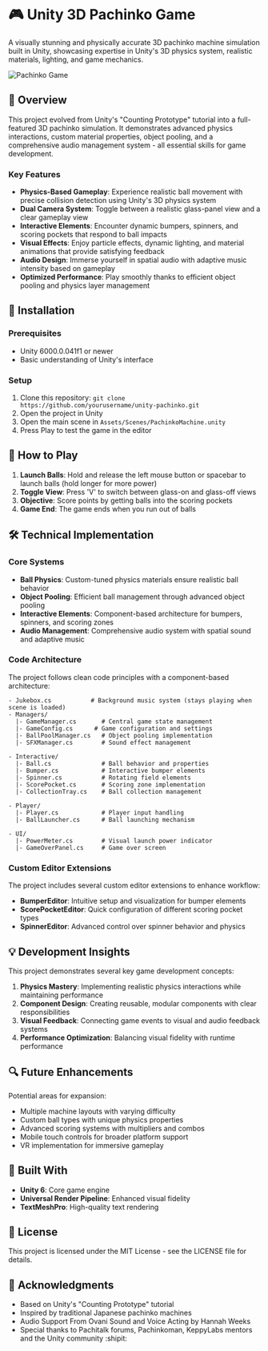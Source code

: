 # 🎮 Unity 3D Pachinko Game

A visually stunning and physically accurate 3D pachinko machine simulation built in Unity, showcasing expertise in Unity's 3D physics system, realistic materials, lighting, and game mechanics.

![Pachinko Game](https://via.placeholder.com/800x400?text=Pachinko+Game+Screenshot)

## 📖 Overview

This project evolved from Unity's "Counting Prototype" tutorial into a full-featured 3D pachinko simulation. It demonstrates advanced physics interactions, custom material properties, object pooling, and a comprehensive audio management system - all essential skills for game development.

### Key Features

- **Physics-Based Gameplay**: Experience realistic ball movement with precise collision detection using Unity's 3D physics system
- **Dual Camera System**: Toggle between a realistic glass-panel view and a clear gameplay view
- **Interactive Elements**: Encounter dynamic bumpers, spinners, and scoring pockets that respond to ball impacts
- **Visual Effects**: Enjoy particle effects, dynamic lighting, and material animations that provide satisfying feedback
- **Audio Design**: Immerse yourself in spatial audio with adaptive music intensity based on gameplay
- **Optimized Performance**: Play smoothly thanks to efficient object pooling and physics layer management

## 🚀 Installation

### Prerequisites

- Unity 6000.0.041f1 or newer
- Basic understanding of Unity's interface

### Setup

1. Clone this repository: `git clone https://github.com/yourusername/unity-pachinko.git`
2. Open the project in Unity
3. Open the main scene in `Assets/Scenes/PachinkoMachine.unity`
4. Press Play to test the game in the editor

## 🎯 How to Play

1. **Launch Balls**: Hold and release the left mouse button or spacebar to launch balls (hold longer for more power)
2. **Toggle View**: Press 'V' to switch between glass-on and glass-off views
3. **Objective**: Score points by getting balls into the scoring pockets
4. **Game End**: The game ends when you run out of balls

## 🛠️ Technical Implementation

### Core Systems

- **Ball Physics**: Custom-tuned physics materials ensure realistic ball behavior
- **Object Pooling**: Efficient ball management through advanced object pooling
- **Interactive Elements**: Component-based architecture for bumpers, spinners, and scoring zones
- **Audio Management**: Comprehensive audio system with spatial sound and adaptive music

### Code Architecture

The project follows clean code principles with a component-based architecture:

```
- Jukebox.cs           # Background music system (stays playing when scene is loaded)
- Managers/
  |- GameManager.cs       # Central game state management
  |- GameConfig.cs      # Game configuration and settings
  |- BallPoolManager.cs   # Object pooling implementation
  |- SFXManager.cs        # Sound effect management
  
- Interactive/
  |- Ball.cs              # Ball behavior and properties
  |- Bumper.cs            # Interactive bumper elements
  |- Spinner.cs           # Rotating field elements
  |- ScorePocket.cs       # Scoring zone implementation
  |- CollectionTray.cs    # Ball collection management
  
- Player/
  |- Player.cs            # Player input handling
  |- BallLauncher.cs      # Ball launching mechanism
  
- UI/
  |- PowerMeter.cs        # Visual launch power indicator
  |- GameOverPanel.cs     # Game over screen
```

### Custom Editor Extensions

The project includes several custom editor extensions to enhance workflow:
- **BumperEditor**: Intuitive setup and visualization for bumper elements
- **ScorePocketEditor**: Quick configuration of different scoring pocket types
- **SpinnerEditor**: Advanced control over spinner behavior and physics

## 💡 Development Insights

This project demonstrates several key game development concepts:

1. **Physics Mastery**: Implementing realistic physics interactions while maintaining performance
2. **Component Design**: Creating reusable, modular components with clear responsibilities
3. **Visual Feedback**: Connecting game events to visual and audio feedback systems
4. **Performance Optimization**: Balancing visual fidelity with runtime performance

## 🔍 Future Enhancements

Potential areas for expansion:
- Multiple machine layouts with varying difficulty
- Custom ball types with unique physics properties
- Advanced scoring systems with multipliers and combos
- Mobile touch controls for broader platform support
- VR implementation for immersive gameplay

## 🧰 Built With

- **Unity 6**: Core game engine
- **Universal Render Pipeline**: Enhanced visual fidelity
- **TextMeshPro**: High-quality text rendering

## 📝 License

This project is licensed under the MIT License - see the LICENSE file for details.

## 🙏 Acknowledgments

- Based on Unity's "Counting Prototype" tutorial
- Inspired by traditional Japanese pachinko machines
- Audio Support From Ovani Sound and Voice Acting by Hannah Weeks
- Special thanks to Pachitalk forums, Pachinkoman, KeppyLabs mentors and the Unity community :shipit: